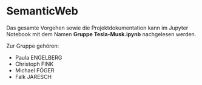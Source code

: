 # SemanticWeb

Das gesamte Vorgehen sowie die Projektdokumentation kann im Jupyter Notebook mit dem Namen **Gruppe Tesla-Musk.ipynb** nachgelesen werden.

Zur Gruppe gehören:

  * Paula ENGELBERG
  * Christoph FINK
  * Michael FÖGER
  * Falk JARESCH
